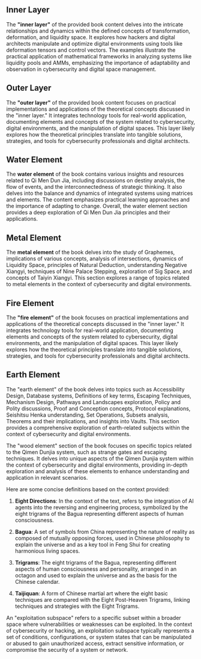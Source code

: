 ## Inner Layer
The **"inner layer"** of the provided book content delves into the intricate relationships and dynamics within the defined concepts of transformation, deformation, and liquidity space. It explores how hackers and digital architects manipulate and optimize digital environments using tools like deformation tensors and control vectors. The examples illustrate the practical application of mathematical frameworks in analyzing systems like liquidity pools and AMMs, emphasizing the importance of adaptability and observation in cybersecurity and digital space management.

## Outer Layer
The **"outer layer"** of the provided book content focuses on practical implementations and applications of the theoretical concepts discussed in the "inner layer." It integrates technology tools for real-world application, documenting elements and concepts of the system related to cybersecurity, digital environments, and the manipulation of digital spaces. This layer likely explores how the theoretical principles translate into tangible solutions, strategies, and tools for cybersecurity professionals and digital architects.

## Water Element
The **water element** of the book contains various insights and resources related to Qi Men Dun Jia, including discussions on destiny analysis, the flow of events, and the interconnectedness of strategic thinking. It also delves into the balance and dynamics of integrated systems using matrices and elements. The content emphasizes practical learning approaches and the importance of adapting to change. Overall, the water element section provides a deep exploration of Qi Men Dun Jia principles and their applications.

## Metal Element
The **metal element** of the book delves into the study of Graphemes, implications of various concepts, analysis of intersections, dynamics of Liquidity Space, principles of Natural Deduction, understanding Negative Xiangyi, techniques of Nine Palace Stepping, exploration of Sig Space, and concepts of Taiyin Xiangyi. This section explores a range of topics related to metal elements in the context of cybersecurity and digital environments.

## Fire Element
The **"fire element"** of the book focuses on practical implementations and applications of the theoretical concepts discussed in the "inner layer." It integrates technology tools for real-world application, documenting elements and concepts of the system related to cybersecurity, digital environments, and the manipulation of digital spaces. This layer likely explores how the theoretical principles translate into tangible solutions, strategies, and tools for cybersecurity professionals and digital architects.

## Earth Element
The "earth element" of the book delves into topics such as Accessibility Design, Database systems, Definitions of key terms, Escaping Techniques, Mechanism Design, Pathways and Landscapes exploration, Policy and Polity discussions, Proof and Conception concepts, Protocol explanations, Seishitsu Henka understanding, Set Operations, Subsets analysis, Theorems and their implications, and insights into Vaults. This section provides a comprehensive exploration of earth-related subjects within the context of cybersecurity and digital environments.

The "wood element" section of the book focuses on specific topics related to the Qimen Dunjia system, such as strange gates and escaping techniques. It delves into unique aspects of the Qimen Dunjia system within the context of cybersecurity and digital environments, providing in-depth exploration and analysis of these elements to enhance understanding and application in relevant scenarios.

Here are some concise definitions based on the context provided:

1. **Eight Directions**: In the context of the text, refers to the integration of AI agents into the reversing and engineering process, symbolized by the eight trigrams of the Bagua representing different aspects of human consciousness.

2. **Bagua**: A set of symbols from China representing the nature of reality as composed of mutually opposing forces, used in Chinese philosophy to explain the universe and as a key tool in Feng Shui for creating harmonious living spaces.

3. **Trigrams**: The eight trigrams of the Bagua, representing different aspects of human consciousness and personality, arranged in an octagon and used to explain the universe and as the basis for the Chinese calendar.

4. **Taijiquan**: A form of Chinese martial art where the eight basic techniques are compared with the Eight Post-Heaven Trigrams, linking techniques and strategies with the Eight Trigrams.

An "exploitation subspace" refers to a specific subset within a broader space where vulnerabilities or weaknesses can be exploited. In the context of cybersecurity or hacking, an exploitation subspace typically represents a set of conditions, configurations, or system states that can be manipulated or abused to gain unauthorized access, extract sensitive information, or compromise the security of a system or network.